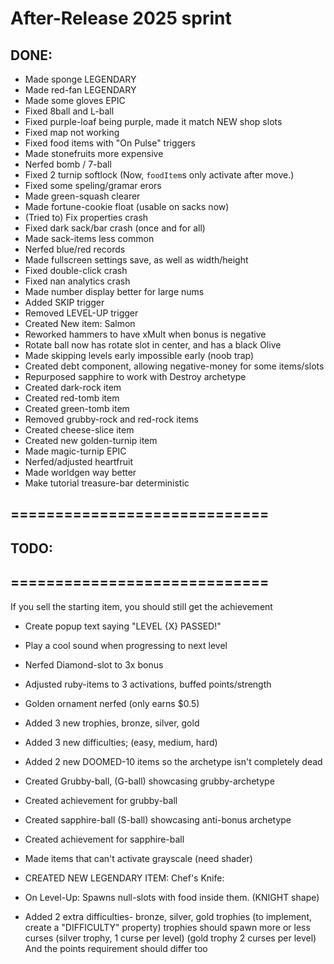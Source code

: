 

# After-Release 2025 sprint

## DONE:

- Made sponge LEGENDARY
- Made red-fan LEGENDARY
- Made some gloves EPIC
- Fixed 8ball and L-ball
- Fixed purple-loaf being purple, made it match NEW shop slots
- Fixed map not working
- Fixed food items with "On Pulse" triggers
- Made stonefruits more expensive
- Nerfed bomb / 7-ball
- Fixed 2 turnip softlock  (Now, `foodItem`s only activate after move.)
- Fixed some speling/gramar erors
- Made green-squash clearer
- Made fortune-cookie float (usable on sacks now)
- (Tried to) Fix properties crash
- Fixed dark sack/bar crash (once and for all)
- Made sack-items less common
- Nerfed blue/red records
- Made fullscreen settings save, as well as width/height
- Fixed double-click crash
- Fixed nan analytics crash
- Made number display better for large nums
- Added SKIP trigger
- Removed LEVEL-UP trigger
- Created New item: Salmon
- Reworked hammers to have xMult when bonus is negative
- Rotate ball now has rotate slot in center, and has a black Olive
- Made skipping levels early impossible early (noob trap)
- Created debt component, allowing negative-money for some items/slots
- Repurposed sapphire to work with Destroy archetype
- Created dark-rock item
- Created red-tomb item
- Created green-tomb item
- Removed grubby-rock and red-rock items
- Created cheese-slice item
- Created new golden-turnip item
- Made magic-turnip EPIC
- Nerfed/adjusted heartfruit
- Made worldgen way better
- Make tutorial treasure-bar deterministic



## =============================
## TODO:
## =============================



If you sell the starting item, you should still get the achievement

- Create popup text saying "LEVEL {X} PASSED!"

- Play a cool sound when progressing to next level


- Nerfed Diamond-slot to 3x bonus

- Adjusted ruby-items to 3 activations, buffed points/strength

- Golden ornament nerfed (only earns $0.5)


- Added 3 new trophies, bronze, silver, gold

- Added 3 new difficulties; (easy, medium, hard)

- Added 2 new DOOMED-10 items so the archetype isn't completely dead

- Created Grubby-ball, (G-ball) showcasing grubby-archetype
- Created achievement for grubby-ball

- Created sapphire-ball (S-ball) showcasing anti-bonus archetype
- Created achievement for sapphire-ball

- Made items that can't activate grayscale (need shader)

- CREATED NEW LEGENDARY ITEM: Chef's Knife: 
- On Level-Up: Spawns null-slots with food inside them. (KNIGHT shape)


- Added 2 extra difficulties- bronze, silver, gold trophies (to implement, create a "DIFFICULTY" property)
trophies should spawn more or less curses (silver trophy, 1 curse per level) (gold trophy 2 curses per level)
And the points requirement should differ too

